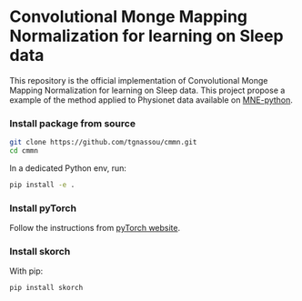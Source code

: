 # Convolutional Monge Mapping Normalization for learning on Sleep data

This repository is the official implementation of Convolutional Monge Mapping Normalization for learning on Sleep data. This project propose a example of the method applied to Physionet data available on [MNE-python](https://mne.tools/stable/index.html).

### Install package from source

```bash
git clone https://github.com/tgnassou/cmmn.git
cd cmmn
```

In a dedicated Python env, run:

```bash
pip install -e .
```

### Install pyTorch

Follow the instructions from [pyTorch website](https://pytorch.org/).

### Install skorch

With pip:
```bash
pip install skorch
```
